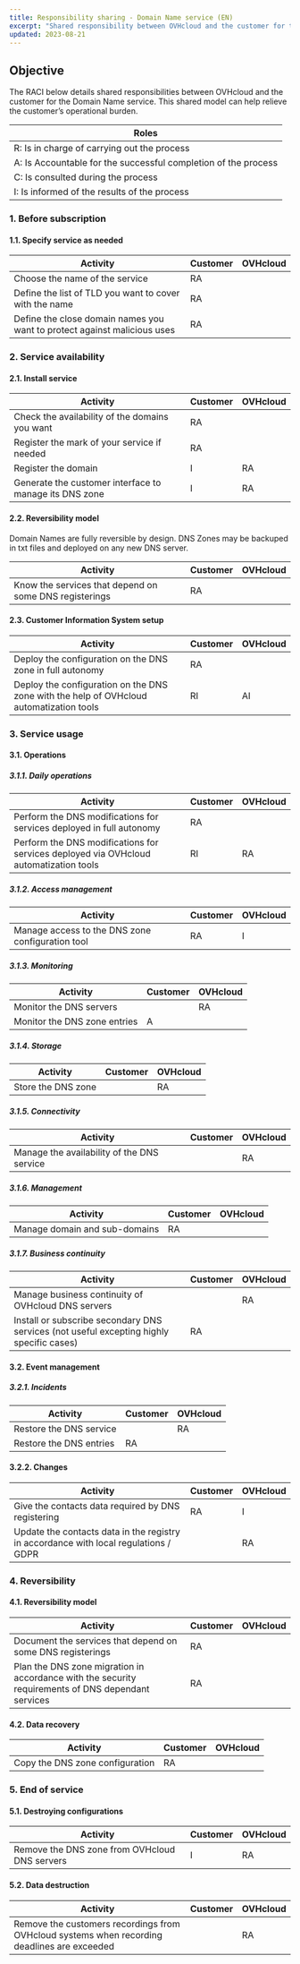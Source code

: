 ```yaml
---
title: Responsibility sharing - Domain Name service (EN)
excerpt: "Shared responsibility between OVHcloud and the customer for the use of the Domain Name service"
updated: 2023-08-21
---
```


## Objective

The RACI below details shared responsibilities between OVHcloud and the customer for the Domain Name service. This shared model can help relieve the customer’s operational burden.

| Roles |
| --- |
| R: Is in charge of carrying out the process |
| A: Is Accountable for the successful completion of the process |
| C: Is consulted during the process |
| I: Is informed of the results of the process |

### 1. Before subscription

#### 1.1. Specify service as needed

| **Activity** | **Customer** | **OVHcloud** |
| --- | --- | --- |
| Choose the name of the service | RA |  |
| Define the list of TLD you want to cover with the name | RA |  |
| Define the close domain names you want to protect against malicious uses | RA |  |


### 2. Service availability

#### 2.1. Install service

| **Activity** | **Customer** | **OVHcloud** |
| --- | --- | --- |
| Check the availability of the domains you want | RA |  |
| Register the mark of your service if needed | RA |  |
| Register the domain | I | RA |
| Generate the customer interface to manage its DNS zone | I | RA |

#### 2.2. Reversibility model

Domain Names are fully reversible by design. DNS Zones may be backuped in txt files and deployed on any new DNS server.

| **Activity** | **Customer** | **OVHcloud** |
| --- | --- | --- |
| Know the services that depend on some DNS registerings | RA |  |

#### 2.3. Customer Information System setup

| **Activity** | **Customer** | **OVHcloud** |
| --- | --- | --- |
| Deploy the configuration on the DNS zone in full autonomy | RA |  |
| Deploy the configuration on the DNS zone with the help of OVHcloud automatization tools | RI | AI |

### 3. Service usage

#### 3.1. Operations

##### **3.1.1. Daily operations**

| **Activity** | **Customer** | **OVHcloud** |
| --- | --- | --- |
| Perform the DNS modifications for services deployed in full autonomy | RA |  |
| Perform the DNS modifications for services deployed via OVHcloud automatization tools | RI | RA |

##### **3.1.2. Access management**

| **Activity** | **Customer** | **OVHcloud** |
| --- | --- | --- |
| Manage access to the DNS zone configuration tool | RA | I |


##### **3.1.3. Monitoring**

| **Activity** | **Customer** | **OVHcloud** |
| --- | --- | --- |
| Monitor the DNS servers |  | RA |
| Monitor the DNS zone entries | A |  |

##### **3.1.4. Storage**

| **Activity** | **Customer** | **OVHcloud** |
| --- | --- | --- |
| Store the DNS zone |  | RA |


##### **3.1.5. Connectivity**

| **Activity** | **Customer** | **OVHcloud** |
| --- | --- | --- |
| Manage the availability of the DNS service |  | RA |


##### **3.1.6. Management**

| **Activity** | **Customer** | **OVHcloud** |
| --- | --- | --- |
| Manage domain and sub-domains | RA |  |

##### **3.1.7. Business continuity**

| **Activity** | **Customer** | **OVHcloud** |
| --- | --- | --- |
| Manage business continuity of OVHcloud DNS servers |  | RA |
| Install or subscribe secondary DNS services (not useful excepting highly specific cases) | RA |  |

#### 3.2. Event management

##### **3.2.1. Incidents**

| **Activity** | **Customer** | **OVHcloud** |
| --- | --- | --- |
| Restore the DNS service |  | RA |
| Restore the DNS entries | RA |  |

#### **3.2.2. Changes**

| **Activity** | **Customer** | **OVHcloud** |
| --- | --- | --- |
| Give the contacts data required by DNS registering | RA | I |
| Update the contacts data in the registry in accordance with local regulations / GDPR |  | RA |

### 4. Reversibility

#### 4.1. Reversibility model

| **Activity** | **Customer** | **OVHcloud** |
| --- | --- | --- |
| Document the services that depend on some DNS registerings | RA |  |
| Plan the DNS zone migration in accordance with the security requirements of DNS dependant services | RA |  |

#### 4.2. Data recovery

| **Activity** | **Customer** | **OVHcloud** |
| --- | --- | --- |
| Copy the DNS zone configuration | RA |  |

### 5. End of service

#### 5.1. Destroying configurations

| **Activity** | **Customer** | **OVHcloud** |
| --- | --- | --- |
| Remove the DNS zone from OVHcloud DNS servers | I | RA |

#### 5.2. Data destruction

| **Activity** | **Customer** | **OVHcloud** |
| --- | --- | --- |
| Remove the customers recordings from OVHcloud systems when recording deadlines are exceeded |  | RA |
